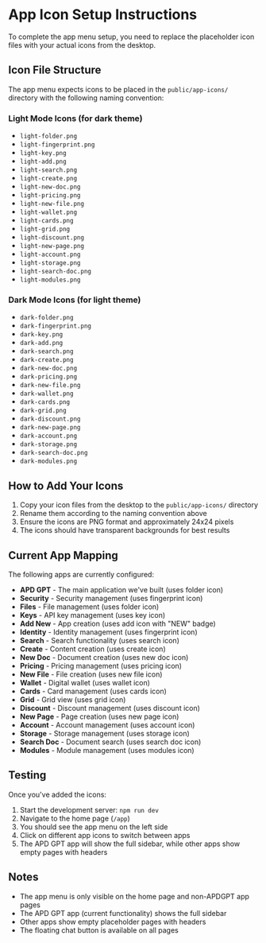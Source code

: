 # App Icon Setup Instructions

To complete the app menu setup, you need to replace the placeholder icon files with your actual icons from the desktop.

## Icon File Structure

The app menu expects icons to be placed in the `public/app-icons/` directory with the following naming convention:

### Light Mode Icons (for dark theme)
- `light-folder.png`
- `light-fingerprint.png`
- `light-key.png`
- `light-add.png`
- `light-search.png`
- `light-create.png`
- `light-new-doc.png`
- `light-pricing.png`
- `light-new-file.png`
- `light-wallet.png`
- `light-cards.png`
- `light-grid.png`
- `light-discount.png`
- `light-new-page.png`
- `light-account.png`
- `light-storage.png`
- `light-search-doc.png`
- `light-modules.png`

### Dark Mode Icons (for light theme)
- `dark-folder.png`
- `dark-fingerprint.png`
- `dark-key.png`
- `dark-add.png`
- `dark-search.png`
- `dark-create.png`
- `dark-new-doc.png`
- `dark-pricing.png`
- `dark-new-file.png`
- `dark-wallet.png`
- `dark-cards.png`
- `dark-grid.png`
- `dark-discount.png`
- `dark-new-page.png`
- `dark-account.png`
- `dark-storage.png`
- `dark-search-doc.png`
- `dark-modules.png`

## How to Add Your Icons

1. Copy your icon files from the desktop to the `public/app-icons/` directory
2. Rename them according to the naming convention above
3. Ensure the icons are PNG format and approximately 24x24 pixels
4. The icons should have transparent backgrounds for best results

## Current App Mapping

The following apps are currently configured:

- **APD GPT** - The main application we've built (uses folder icon)
- **Security** - Security management (uses fingerprint icon)
- **Files** - File management (uses folder icon)
- **Keys** - API key management (uses key icon)
- **Add New** - App creation (uses add icon with "NEW" badge)
- **Identity** - Identity management (uses fingerprint icon)
- **Search** - Search functionality (uses search icon)
- **Create** - Content creation (uses create icon)
- **New Doc** - Document creation (uses new doc icon)
- **Pricing** - Pricing management (uses pricing icon)
- **New File** - File creation (uses new file icon)
- **Wallet** - Digital wallet (uses wallet icon)
- **Cards** - Card management (uses cards icon)
- **Grid** - Grid view (uses grid icon)
- **Discount** - Discount management (uses discount icon)
- **New Page** - Page creation (uses new page icon)
- **Account** - Account management (uses account icon)
- **Storage** - Storage management (uses storage icon)
- **Search Doc** - Document search (uses search doc icon)
- **Modules** - Module management (uses modules icon)

## Testing

Once you've added the icons:

1. Start the development server: `npm run dev`
2. Navigate to the home page (`/app`)
3. You should see the app menu on the left side
4. Click on different app icons to switch between apps
5. The APD GPT app will show the full sidebar, while other apps show empty pages with headers

## Notes

- The app menu is only visible on the home page and non-APDGPT app pages
- The APD GPT app (current functionality) shows the full sidebar
- Other apps show empty placeholder pages with headers
- The floating chat button is available on all pages
